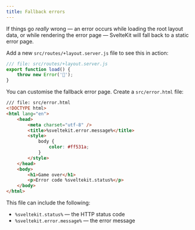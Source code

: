 ```yaml
---
title: Fallback errors
---
```


If things go _really_ wrong — an error occurs while loading the root layout data, or while rendering the error page — SvelteKit will fall back to a static error page.

Add a new `src/routes/+layout.server.js` file to see this in action:

```js
/// file: src/routes/+layout.server.js
export function load() {
	throw new Error('😬');
}
```

You can customise the fallback error page. Create a `src/error.html` file:

```html
/// file: src/error.html
<!DOCTYPE html>
<html lang="en">
	<head>
		<meta charset="utf-8" />
		<title>%sveltekit.error.message%</title>
		<style>
			body {
				color: #ff531a;
			}
		</style>
	</head>
	<body>
		<h1>Game over</h1>
		<p>Error code %sveltekit.status%</p>
	</body>
</html>
```

This file can include the following:

- `%sveltekit.status%` — the HTTP status code
- `%sveltekit.error.message%` — the error message
